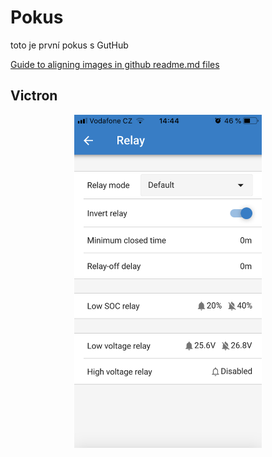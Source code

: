 # Pokus
 toto je první pokus s GutHub
 
[Guide to aligning images in github readme.md files](https://gist.github.com/DavidWells/7d2e0e1bc78f4ac59a123ddf8b74932d#file-aligning-images-md)
 
 ## Victron
 <p align="center">
   <img align="center" src="images/IMG_1912.PNG" width="300" >
 </p>
